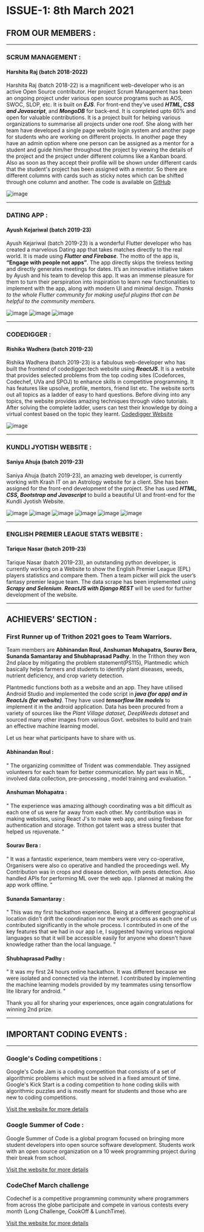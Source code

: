 # **ISSUE-1**: 8th March 2021

## FROM OUR MEMBERS :

---

### SCRUM MANAGEMENT :
#### Harshita Raj (batch 2018-2022)

Harshita Raj (batch 2018-22) is a magnificent web-developer who is  an active Open Source contributor. Her project Scrum Management has been an ongoing project under various open source programs such as AOS, SWOC, SLOP, etc. It is built on ***EJS***. For front-end they’ve used ***HTML, CSS and Javascript***, and ***MongoDB*** for back-end. It is completed upto 60% and open for valuable contributions. It is a project built for helping various organizations to summarise all projects under one roof. She along with her team have developed a single page website login system and another page for students who are working on different projects. In another page they have an admin option where one person can be assigned as a mentor for a student and guide him/her throughout the project by viewing the details of the project and the project under different columns like a Kanban board. Also as soon as they accept their profile will be shown under different cards that the student's project has been assigned with a mentor. So there are different columns with cards such as sticky notes which can be shifted through one column and another. The code is available on [GitHub](https://github.com/Harshita248/Scrum-Management)

![image](https://user-images.githubusercontent.com/53336715/110261375-dad85580-7f64-11eb-80c8-2e80969444a4.png)

---

### DATING APP :
#### Ayush Kejariwal (batch 2019-23)

Ayush Kejariwal (batch 2019-23) is a wonderful Flutter developer who has created a marvelous Dating app that takes matches directly to the real world. It is made using ***Flutter and Firebase***. The motto of the app is, **“Engage with people not apps”**. The app directly skips the tireless texting and directly generates meetings for dates. It’s an innovative initiative taken by Ayush and his team to develop this app. It was an immense pleasure for them to turn their perspiration into inspiration to learn new functionalities to implement with the app, along with modern UI and minimal design. *Thanks to the whole Flutter community for making useful plugins that can be helpful to the community members.* 

![image](https://user-images.githubusercontent.com/53336715/110262032-28ee5880-7f67-11eb-85b0-502c899eafe0.png)
![image](https://user-images.githubusercontent.com/53336715/110261512-66ea7d00-7f65-11eb-8187-633d6abeed08.png)
![image](https://user-images.githubusercontent.com/53336715/110261520-6d78f480-7f65-11eb-9f4f-e548b5deb965.png)

---

### CODEDIGGER : 
#### Rishika Wadhera (batch 2019-23)

Rishika Wadhera (batch 2019-23) is a fabulous web-developer who has built the frontend of codedigger.tech website using ***ReactJS***. It is a website that provides selected problems from the top coding sites (Codeforces, Codechef, UVa and SPOJ) to enhance skills in competitive programming. It has features like upsolve, profile, mentors, friend list etc. The website sorts out all topics as a ladder of easy to hard questions. Before diving into any topics, the website provides amazing techniques through video tutorials. After solving the complete ladder, users can test their knowledge by doing a virtual contest based on the topic they learnt.
[Codedigger Website](https://codedigger.tech/)

![image](https://user-images.githubusercontent.com/53336715/110262436-8636d980-7f68-11eb-84bf-a8d6d3d468ac.png)

---

### KUNDLI JYOTISH WEBSITE : 
#### Saniya Ahuja (batch 2019-23)

Saniya Ahuja (batch 2019-23), an amazing web developer, is currently working with Krash IT on an Astrology website for a client. She has been assigned for the front-end development of the project. She has used ***HTML, CSS, Bootstrap and Javascript*** to build a beautiful UI and front-end for the Kundli Jyotish Website.

![image](https://user-images.githubusercontent.com/53336715/110262550-f0e81500-7f68-11eb-9398-ab6179d09e2f.png)
![image](https://user-images.githubusercontent.com/53336715/110262570-f80f2300-7f68-11eb-9dd6-62400b7df44b.png)
![image](https://user-images.githubusercontent.com/53336715/110262576-ffcec780-7f68-11eb-9109-8023b1c43457.png)
![image](https://user-images.githubusercontent.com/53336715/110262633-212fb380-7f69-11eb-88d7-28ee83b721e3.png)
![image](https://user-images.githubusercontent.com/53336715/110262701-563c0600-7f69-11eb-83ef-ed4fe12eca6e.png)
![image](https://user-images.githubusercontent.com/53336715/110262712-5d631400-7f69-11eb-873d-da13dd70c2cc.png)

---

### ENGLISH PREMIER LEAGUE STATS WEBSITE : 
#### Tarique Nasar (batch 2019-23)

Tarique Nasar (batch 2019-23), an outstanding python developer, is currently working on a Website to show the English Premier League (EPL) players statistics and compare them. Then a team picker will pick the user’s fantasy premier league team. The data scrape has been implemented using ***Scrapy and Selenium***. ***ReactJS with Django REST*** will be used for further development of the website.

---

## ACHIEVERS’ SECTION :

### First Runner up of Trithon 2021 goes to Team Warriors. 

Team members are **Abhinandan Roul, Anshuman Mohapatra, Sourav Bera, Sunanda Samantaray and Shubhaprasad Padhy**. In the Trithon they won 2nd place by mitigating the problem statement(PS115), Plantmedic which basically helps farmers and students to identify plant diseases, weeds, nutrient deficiency, and crop variety detection. 

Plantmedic functions both as a website and an app. They have utilised Android Studio and implemented the code script in  ***java (for app) and in ReactJs (for website)***. They have used ***tensorflow lite models*** to implement it in the android application. Data has been procured from a variety of sources like the *Plant Village dataset, DeepWeeds dataset* and sourced many other images from various Govt. websites to build and train an effective machine learning model.

Let us hear what participants have to share with us.

#### Abhinandan Roul : 

" The organizing committee of Trident was commendable. They assigned volunteers for each team for better communication. My part was in ML, involved data collection, pre-processing , model training and evaluation. "

#### Anshuman Mohapatra : 

" The experience was amazing although coordinating was a bit difficult as each one of us were far away from each other. My contribution was in making websites, using React J's to make web app, and using firebase for authentication and storage. Trithon got talent was a stress buster that helped us rejuvenate. "

#### Sourav Bera : 

" It was a fantastic experience, team members were very co-operative, Organisers were also co operative and handled the proceedings well. My Contribution was in crops and disease detection, with pests detection. Also handled APIs for performing ML over the web app. I planned at making the app work offline. "

#### Sunanda Samantaray : 

" This was my first hackathon experience. Being at a different geographical location didn't drift the coordination nor the work process as each one of us contributed significantly in the whole process. I contributed in one of the key features that we had in our app I.e, I suggested having various regional languages so that it will be accessible easily for anyone who doesn't have knowledge rather than the local language. "

#### Shubhaprasad Padhy : 

" It was my first 24 hours online hackathon. It was different because we were isolated and connected via the internet. I contributed by implementing the machine learning models provided by my teammates using tensorflow lite library for android. "

Thank you all for sharing your experiences, once again congratulations for winning 2nd prize.

---

## IMPORTANT CODING EVENTS :

---

### Google's Coding competitions :

Google's Code Jam is a coding competition that consists of a set of algorithmic problems which must be solved in a fixed amount of time. Google's Kick Start is a coding competition to hone coding skills with algorithmic puzzles and is mostly meant for students and those who are new to coding competitions.

[Visit the website for more details](https://codingcompetitions.withgoogle.com/)

### Google Summer of Code :

Google Summer of Code is a global program focused on bringing more student developers into open source software development. Students work with an open source organization on a 10 week programming project during their break from school.

[Visit the website for more details](https://summerofcode.withgoogle.com/)

### CodeChef March challenge

Codechef is a competitive programming community where programmers from across the globe participate and compete in various contests every month (Long Challenge, CookOff & LunchTime).

[Visit the website for more details](https://www.codechef.com/MARCH21)
